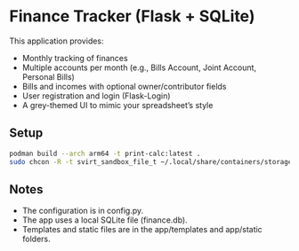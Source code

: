 # Finance Tracker (Flask + SQLite)

This application provides:

- Monthly tracking of finances
- Multiple accounts per month (e.g., Bills Account, Joint Account, Personal Bills)
- Bills and incomes with optional owner/contributor fields
- User registration and login (Flask-Login)
- A grey-themed UI to mimic your spreadsheet’s style

## Setup
```sh
podman build --arch arm64 -t print-calc:latest .
sudo chcon -R -t svirt_sandbox_file_t ~/.local/share/containers/storage/volumes/finances-tracker-db/_data 
```

## Notes

- The configuration is in config.py.
- The app uses a local SQLite file (finance.db).
- Templates and static files are in the app/templates and app/static folders.
